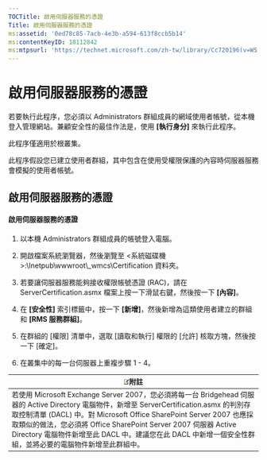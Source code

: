 ```yaml
---
TOCTitle: 啟用伺服器服務的憑證
Title: 啟用伺服器服務的憑證
ms:assetid: '0ed78c85-7acb-4e3b-a594-613f8ccb5b14'
ms:contentKeyID: 18112842
ms:mtpsurl: 'https://technet.microsoft.com/zh-tw/library/Cc720196(v=WS.10)'
---
```


啟用伺服器服務的憑證
====================

若要執行此程序，您必須以 Administrators 群組成員的網域使用者帳號，從本機登入管理網站。兼顧安全性的最佳作法是，使用 **\[執行身分\]** 來執行此程序。

此程序僅適用於根叢集。

此程序假設您已建立使用者群組，其中包含在使用受權限保護的內容時伺服器服務會模擬的使用者帳號。

啟用伺服器服務的憑證
--------------------

#### 啟用伺服器服務的憑證

1.  以本機 Administrators 群組成員的帳號登入電腦。

2.  開啟檔案系統瀏覽器，然後瀏覽至 &lt;系統磁碟機&gt;:\\Inetpub\\wwwroot\\\_wmcs\\Certification 資料夾。

3.  若要讓伺服器服務能夠接收權限帳號憑證 (RAC)，請在 ServerCertification.asmx 檔案上按一下滑鼠右鍵，然後按一下 **\[內容\]**。

4.  在 **\[安全性\]** 索引標籤中，按一下 **\[新增\]**，然後新增為這類使用者建立的群組和 **\[RMS 服務群組\]**。

5.  在群組的 \[權限\] 清單中，選取 \[讀取和執行\] 權限的 \[允許\] 核取方塊，然後按一下 \[確定\]。

6.  在叢集中的每一台伺服器上重複步驟 1 - 4。

| ![](images/Cc720196.note(WS.10).gif)附註                                                                                                                                                                                                                                                                                                                               |
|-----------------------------------------------------------------------------------------------------------------------------------------------------------------------------------------------------------------------------------------------------------------------------------------------------------------------------------------------------------------------------------------------------|
| 若使用 Microsoft Exchange Server 2007，您必須將每一台 Bridgehead 伺服器的 Active Directory 電腦物件，新增至 ServerCertification.asmx 的判別存取控制清單 (DACL) 中。對 Microsoft Office SharePoint Server 2007 也應採取類似的做法，您必須將 Office SharePoint Server 2007 伺服器 Active Directory 電腦物件新增至此 DACL 中。建議您在此 DACL 中新增一個安全性群組，並將必要的電腦物件新增至此群組中。 |
